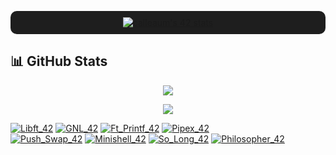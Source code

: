<p align="center" style="background-color:#1e1e1e; padding:10px; border-radius:10px;">
  <a href="https://github.com/oakoudad/badge42">
    <img src="https://badge.mediaplus.ma/kettlebells/calleaum?1337Badge=off&UM6P=off" alt="calleaum's 42 stats" />
  </a>
</p>

## 📊 GitHub Stats

<p align="center">
  <img src="https://github-readme-stats.vercel.app/api?username=Calleaum&show_icons=true&title_color=f4d03f&text_color=f4d03f&icon_color=f4d03f&bg_color=1c1c1f&border_color=3b3b3f" />
</p>
<p align="center">
  <img src="https://github-readme-stats.vercel.app/api/top-langs/?username=Calleaum&layout=compact&title_color=f4d03f&text_color=f4d03f&icon_color=f4d03f&bg_color=1c1c1f&border_color=3b3b3f" />
</p>

<p align="center">

[![Libft_42](https://img.shields.io/badge/-Libft_42-f4d03f?style=for-the-badge&logo=github&logoColor=000000)](https://github.com/Calleaum/Libft_42)
[![GNL_42](https://img.shields.io/badge/-GNL_42-3b3b3f?style=for-the-badge&logo=github&logoColor=f4d03f)](https://github.com/Calleaum/Get_next_line_42)
[![Ft_Printf_42](https://img.shields.io/badge/-Ft_Printf_42-f4d03f?style=for-the-badge&logo=github&logoColor=000000)](https://github.com/Calleaum/Ft_printf_42)
[![Pipex_42](https://img.shields.io/badge/-Pipex_42-3b3b3f?style=for-the-badge&logo=github&logoColor=f4d03f)](https://github.com/Calleaum/Pipex_42)
<br>
[![Push_Swap_42](https://img.shields.io/badge/-Push_Swap_42-f4d03f?style=for-the-badge&logo=github&logoColor=000000)](https://github.com/Calleaum/Push_Swap_42)
[![Minishell_42](https://img.shields.io/badge/-Minishell_42-3b3b3f?style=for-the-badge&logo=github&logoColor=f4d03f)](https://github.com/Calleaum/Minishell_42)
[![So_Long_42](https://img.shields.io/badge/-So_Long_42-f4d03f?style=for-the-badge&logo=github&logoColor=000000)](https://github.com/Calleaum/So_long_42)
[![Philosopher_42](https://img.shields.io/badge/-Philosopher_42-3b3b3f?style=for-the-badge&logo=github&logoColor=f4d03f)](https://github.com/Calleaum/Philosopher_42)

</p>






